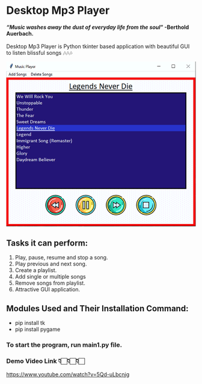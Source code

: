 # Desktop Mp3 Player
**_“Music washes away the dust of everyday life from the soul_” -Berthold Auerbach.**
\
\
Desktop Mp3 Player is Python tkinter based application with beautiful GUI to listen blissful songs 🎶🎶🎶

![alt text](https://github.com/Arpita-8850/Python_Mp3_Player/blob/master/Picture.png)

## Tasks it can perform:  
1. Play, pause, resume and stop a song.
2. Play previous and next song.
3. Create a playlist.
4. Add single or multiple songs 
5. Remove songs from playlist.
6. Attractive GUI application.


## Modules Used and Their Installation Command:
- pip install tk
- pip install pygame

### To start the program, run main1.py file.

### Demo Video Link 👇🏻👇🏻👇🏻
https://www.youtube.com/watch?v=5Qd-uLbcnjg
